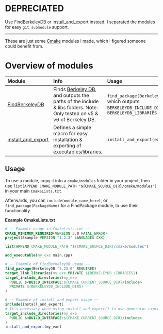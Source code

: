 # DEPRECIATED

Use [FindBerkeleyDB](https://github.com/sum01/FindBerkeleyDB) or [install_and_export](https://github.com/sum01/install_and_export) instead. I separated the modules for easy `git submodule` support.

---

These are just some [Cmake](https://cmake.org/) modules I made, which I figured someone could benefit from.

# Overview of modules

| Module                                                       | Info                                                                                                                                                                                                                    | Usage                                                                                                |
| :----------------------------------------------------------- | :---------------------------------------------------------------------------------------------------------------------------------------------------------------------------------------------------------------------- | :--------------------------------------------------------------------------------------------------- |
| [FindBerkeleyDB](cmake/modules/FindBerkeleyDB.cmake)         | Finds [Berkeley DB](http://www.oracle.com/technetwork/database/database-technologies/berkeleydb/overview/index.html), and outputs the paths of the include & libs folders. Note: Only tested on v5 & v6 of Berkeley DB. | `find_package(BerkeleyDB "5.23.0")` which outputs `BERKELEYDB_INCLUDE_DIRS` & `BERKELEYDB_LIBRARIES` |
| [install_and_export](cmake/modules/install_and_export.cmake) | Defines a simple macro for easy installation & exporting of executables/libraries.                                                                                                                                      | `install_and_export(exe_name_here)`                                                                  |

## Usage

To use a module, copy it into a `cmake/modules` folder in your project, then use `list(APPEND CMAKE_MODULE_PATH "${CMAKE_SOURCE_DIR}/cmake/modules")` in your main `CmakeLists.txt`.

Afterwards, you can `include(module_name_here)`, or `find_package(PackageName)` for a FindPackage module, to use their functionality.

**Example CmakeLists.txt**

```cmake
# ~~ Example usage in CmakeLists.txt ~~
CMAKE_MINIMUM_REQUIRED(VERSION 3.0 FATAL_ERROR)
project(Example VERSION "1.2.3" LANGUAGES CXX)

list(APPEND CMAKE_MODULE_PATH "${CMAKE_SOURCE_DIR}/cmake/modules")

add_executable(my_exe main.cpp)

# ~~ Example of FindBerkeleyDB usage ~~
find_package(BerkeleyDB "5.23.0" REQUIRED)
target_link_libraries(my_exe PRIVATE ${BERKELEYDB_LIBRARIES})
target_include_directories(my_exe
  PUBLIC $<BUILD_INTERFACE:${CMAKE_CURRENT_SOURCE_DIR}/include>
  PRIVATE ${BERKELEYDB_INCLUDE_DIRS}
)

# ~~ Example of install_and_export usage ~~
include(install_and_export)
# It's necessary when using install_and_export() to use generator expressions on includes
target_include_directories(my_exe
  PUBLIC $<BUILD_INTERFACE:${CMAKE_CURRENT_SOURCE_DIR}/include>
)
install_and_export(my_exe)
```
